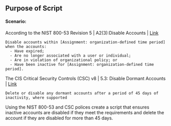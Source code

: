 <h2>Purpose of Script</h2>

<h4>Scenario:</h4>

According to the NIST 800-53 Revision 5 | A2(3):Disable Accounts | [Link](https://csf.tools/reference/nist-sp-800-53/r5/ac/ac-2/ac-2-3/)
```
Disable accounts within [Assignment: organization-defined time period] when the accounts:
  - Have expired;
  - Are no longer associated with a user or individual;
  - Are in violation of organizational policy; or
  - Have been inactive for [Assignment: organization-defined time period].
```

The CIS Critical Security Controls (CSC) v8 | 5.3: Disable Dormant Accounts | [Link](https://csf.tools/reference/critical-security-controls/version-8/csc-5/csc-5-3/)
```
Delete or disable any dormant accounts after a period of 45 days of inactivity, where supported
```
Using the NIST 800-53 and CSC polices create a script that ensures inactive accounts are disabled if they meet the requirements and delete the account if they are disabled for more than 45 days.
